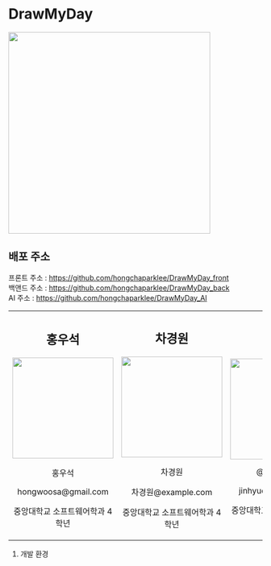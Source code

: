 # DrawMyDay<br/>

<img src="https://github.com/hongchaparklee/Common/assets/132898240/23db665f-3b91-4565-851a-7a3773543aa8" width="400" height="400" />

## 배포 주소<br>
프론트 주소 : https://github.com/hongchaparklee/DrawMyDay_front<br/>
백앤드 주소 : https://github.com/hongchaparklee/DrawMyDay_back<br/>
AI 주소 : https://github.com/hongchaparklee/DrawMyDay_AI<br/>

<table>
  <tr>
    <td align="center">
      <h2>홍우석</h2>
      <img src="https://github.com/hongchaparklee/Common/assets/132898240/bd609157-4aab-455c-be71-4dac3b9030dd" width="200" height="200" />
      <p>홍우석</p>
      <p>hongwoosa@gmail.com</p>
      <p>중앙대학교 소프트웨어학과 4학년</p>
    </td>
    <td align="center">
      <h2>차경원</h2>
      <img src="https://github.com/hongchaparklee/Common/assets/132898240/a7752ac5-49eb-477a-8ab0-7b169a2db40d" width="200" height="200" />
      <p>차경원</p>
      <p>차경원@example.com</p>
      <p>중앙대학교 소프트웨어학과 4학년</p>
    </td>
    <td align="center">
      <h2>안진혁</h2>
      <img src="https://github.com/hongchaparklee/Common/assets/132898240/de0c6753-ade0-45bc-a6c0-c39bcb8a2592" width="200" height="200" />
      <p>@EnTaro_Jin</p>
      <p>jinhyuck6@gmail.com</p>
      <p>중앙대학교 소프트웨어학과 4학년</p>
    </td>
  </tr>
</table>

1. 개발 환경<br/>


